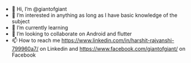 - 👋 Hi, I’m @giantofgiant
- 👀 I’m interested in anything as long as I have basic knowledge of the subject
- 🌱 I’m currently learning 
- 💞️ I’m looking to collaborate on Android and flutter 
- 📫 How to reach me https://www.linkedin.com/in/harshit-rajvanshi-799960a7/ on Linkedin and https://www.facebook.com/giantofgiant/ on Facebook

<!---
giantofgiant/giantofgiant is a ✨ special ✨ repository because its `README.md` (this file) appears on your GitHub profile.
You can click the Preview link to take a look at your changes.
--->
